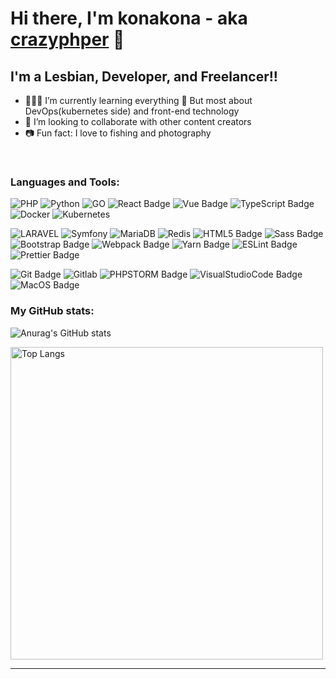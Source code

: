 # Hi there, I'm konakona - aka [crazyphper][website] 👋

## I'm a Lesbian, Developer, and Freelancer!!

- 🙇🏻‍♀️ I’m currently learning everything 🤣   But most about DevOps(kubernetes side) and front-end technology
- 🥳 I’m looking to collaborate with other content creators
- 📷 Fun fact: I love to fishing and photography
<br />

### Languages and Tools:

![PHP][PHP-Badge]
![Python][Python-Badge]
![GO][GO-Badge]
![React Badge][React-Badge]
![Vue Badge][Vue-Badge]
![TypeScript Badge][TypeScript-Badge]
![Docker][Docker-Badge]
![Kubernetes][Kubernetes-Badge]
<!-- ![Socket.io][Socket.io-Badge] -->

![LARAVEL][LARAVEL-Badge]
![Symfony][Symfony-Badge]
![MariaDB][MariaDB-Badge]
![Redis][Redis-Badge]
![HTML5 Badge][HTML5-Badge]
![Sass Badge][Sass-Badge]
![Bootstrap Badge][Bootstrap-Badge]
![Webpack Badge][Webpack-Badge]
![Yarn Badge][Yarn-Badge]
![ESLint Badge][ESLint-Badge]
![Prettier Badge][Prettier-Badge]
<!-- ![Babel Badge][Babel-Badge] -->
<!-- ![CSS3 Badge][CSS3-Badge] -->
<!-- ![Swift Badge][Swift-Badge] -->
<!-- ![PostCSS Badge][PostCSS-Badge] -->
<!-- ![Node.js Badge][Node.js-Badge] -->
<!-- ![DotNet Badge][DotNet-Badge] -->


<!-- ![Jest Badge][Jest-Badge] -->
<!-- ![GitHubActions Badge][GitHubActions-Badge] -->
<!-- ![Rollup.js Badge][Rollup.js-Badge] -->

![Git Badge][Git-Badge]
![Gitlab][Gitlab-Badge]
![PHPSTORM Badge][PHPSTORM-Badge]
![VisualStudioCode Badge][VisualStudioCode-Badge]
![MacOS Badge][MacOS-Badge]
<!-- ![VisualStudio Badge][VisualStudio-Badge] -->
<!-- ![Xcode Badge][Xcode-Badge] -->
<!-- ![InVision Badge][InVision-Badge] -->


### My GitHub stats:

![Anurag's GitHub stats](https://github-readme-stats.vercel.app/api?username=54853315&show_icons=true&theme=shades-of-purple)

<div style="display:flex;">
<!--   <img src="http://github-readme-streak-stats.herokuapp.com?user=54853315" width="500" alt="GitHub Streak Image" /> -->
  <img src="https://github-readme-stats.vercel.app/api/top-langs/?username=54853315&layout=compact" width="500" alt="Top Langs" />
</div>


<!-- #region Links -->
[Homepage-Link]: https://www.crazyphper.com "Homepage Link"

[GitHub-Link]: https://github.com/54853315 "GitHub Link"
<!-- #endregion Links -->

<!-- #region Tool Badges -->
[HTML5-Badge]: https://img.shields.io/badge/-HTML5-%23E34F26?style=flat-square&logo=html5&logoColor=white "HTML5 Badge"

[Vue-Badge]: https://img.shields.io/badge/Vue.js-35495E?style=flat-square&logo=vuedotjs&logoColor=4FC08D "Vue Badge"

[Symfony-Badge]: https://img.shields.io/badge/Symfony-000000?style=flat-square&logo=Symfony&logoColor=white "Symfony Badge"
[MariaDB-Badge]: https://img.shields.io/badge/MariaDB-003545?style=flat-square&logo=mariadb&logoColor=white "MariaDB Badge"
[Redis-Badge]: https://img.shields.io/badge/redis-%23DD0031.svg?&style=flat-square&logo=redis&logoColor=white "Redis Badge"
[Socket.io-Badge]: https://img.shields.io/badge/redis-%23DD0031.svg?&style=flat-square&logo=redis&logoColor=white "Socket.io Badge"

[PHP-Badge]: https://img.shields.io/badge/PHP-777BB4?style=flat-square&logo=php&logoColor=white "PHP Badge"
[GO-Badge]: https://img.shields.io/badge/Go-00ADD8?style=flat-square&logo=go&logoColor=white "GO Badge"
[Kubernetes-Badge]: https://img.shields.io/badge/kubernetes-326ce5.svg?&style=flat-square&logo=kubernetes&logoColor=white "Kubernetes Badge"
[Gitlab-Badge]: https://img.shields.io/badge/GitLab-330F63?style=flat-square&logo=gitlab&logoColor=white "Gitlab Badge"
[Docker-Badge]: https://img.shields.io/badge/Docker-2CA5E0?style=flat-square&logo=docker&logoColor=white "Docker Badge"

[PYTHON-Badge]: https://img.shields.io/badge/Python-3776AB?style=flat-square&logo=python&logoColor=white "PYTHON Badge"

[LARAVEL-Badge]: https://img.shields.io/badge/Laravel-FF2D20?style=flat-square&logo=laravel&logoColor=white "LARAVEL Badge"

[CSS3-Badge]: https://img.shields.io/badge/-CSS3-%231572B6?style=flat-square&logo=css3&logoColor=white "CSS3 Badge"

[TypeScript-Badge]: https://img.shields.io/badge/-TypeScript-%23007ACC?style=flat-square&logo=typescript&logoColor=white "TypeScript Badge"

[CSharp-Badge]: https://img.shields.io/badge/-C_Sharp-%23239120?style=flat-square&logo=c-sharp&logoColor=white "C Sharp Badge"

[Git-Badge]: https://img.shields.io/badge/-Git-%23F05032?style=flat-square&logo=git&logoColor=white "Git Badge"

[Sass-Badge]: https://img.shields.io/badge/-Sass-%23CC6699?style=flat-square&logo=sass&logoColor=white "Sass Badge"

[Jest-Badge]: https://img.shields.io/badge/-Jest-%23C21325?style=flat-square&logo=jest&logoColor=white "Jest Badge"

[Yarn-Badge]: https://img.shields.io/badge/-Yarn-%232C8EBB?style=flat-square&logo=yarn&logoColor=white "Yarn Badge"

[XAML-Badge]: https://img.shields.io/badge/-XAML-%230C54C2?style=flat-square&logo=xaml&logoColor=white "XAML Badge"

[Babel-Badge]: https://img.shields.io/badge/-Babel-%23F9DC3E?style=flat-square&logo=babel&logoColor=white "Babel Badge"

[React-Badge]: https://img.shields.io/badge/-React-%2361DAFB?style=flat-square&logo=react&logoColor=white "React Badge"

[Xcode-Badge]: https://img.shields.io/badge/-Xcode-%231575F9?style=flat-square&logo=xcode&logoColor=white "Xcode Badge"

[Swift-Badge]: https://img.shields.io/badge/-Swift-%23FA7343?style=flat-square&logo=swift&logoColor=white "Swift Badge"

[Gatsby-Badge]: https://img.shields.io/badge/-Gatsby-%23663399?style=flat-square&logo=gatsby&logoColor=white "Gatsby Badge"

[Sketch-Badge]: https://img.shields.io/badge/-Sketch-%23F7B500?style=flat-square&logo=sketch&logoColor=white "Sketch Badge"

[ESLint-Badge]: https://img.shields.io/badge/-ESLint-%234B32C3?style=flat-square&logo=eslint&logoColor=white "ESLint Badge"

[PostCSS-Badge]: https://img.shields.io/badge/-PostCSS-%23DD3A0A?style=flat-square&logo=postcss&logoColor=white "PostCSS Badge"

[Node.js-Badge]: https://img.shields.io/badge/-Node.js-%23339933?style=flat-square&logo=node.js&logoColor=white "Node.js Badge"

[Webpack-Badge]: https://img.shields.io/badge/-Webpack-%238DD6F9?style=flat-square&logo=webpack&logoColor=white "Webpack Badge"

[Windows-Badge]: https://img.shields.io/badge/-Windows-%230078D6?style=flat-square&logo=windows&logoColor=white "Windows Badge"

[DotNet-Badge]: https://img.shields.io/badge/-.Net-%235C2D91?style=flat-square&logo=.net&logoColor=white ".Net Badge"

[InVision-Badge]: https://img.shields.io/badge/-InVision-%23FF3366?style=flat-square&logo=invision&logoColor=white "InVision Badge"

[Prettier-Badge]: https://img.shields.io/badge/-Prettier-%23F7B93E?style=flat-square&logo=prettier&logoColor=white "Prettier Badge"

[Storybook-Badge]: https://img.shields.io/badge/-Storybook-%23FF4785?style=flat-square&logo=storybook&logoColor=white "Storybook Badge"

[Rollup.js-Badge]: https://img.shields.io/badge/-Rollup.js-%23EC4A3F?style=flat-square&logo=rollup.js&logoColor=white "Rollup.js Badge"

[Bootstrap-Badge]: https://img.shields.io/badge/-Bootstrap-%23563D7C?style=flat-square&logo=bootstrap&logoColor=white "Bootstrap Badge"

[PowerShell-Badge]: https://img.shields.io/badge/-PowerShell-%235391FE?style=flat-square&logo=powershell&logoColor=white "PowerShell Badge"

[VisualStudio-Badge]: https://img.shields.io/badge/-Visual_Studio-%235C2D91?style=flat-square&logo=visual-studio&logoColor=white "Visual Studio Badge"

[GitHubActions-Badge]: https://img.shields.io/badge/-GitHub_Actions-%232088FF?style=flat-square&logo=github-actions&logoColor=white "GitHub Actions Badge"

[VisualStudioCode-Badge]: https://img.shields.io/badge/-Visual_Studio_Code-%23007ACC?style=flat-square&logo=visual-studio-code&logoColor=white "Visual Studio Code Badge"
[PHPSTORM-Badge]: https://img.shields.io/badge/phpstorm-143?style=flat-square&logo=phpstorm&logoColor=black&color=black&labelColor=darkorchid "PHPSTORM Badge"

[MacOS-Badge]: https://img.shields.io/badge/-macOS-%23999999?style=flat-square&logo=apple&logoColor=white "macOS Badge"
<!-- #endregion Tool Badges -->

---

[website]: https://www.crazyphper.com
